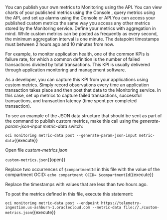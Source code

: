 You can publish your own metrics to Monitoring using the API. You can view charts of your published metrics using the Console , query metrics using the API, and set up alarms using the Console or API.You can access your published custom metrics the same way you access any other metrics stored by the Monitoring service. Define your metrics with aggregation in mind. While custom metrics can be posted as frequently as every second, the minimum aggregation interval is one minute. The datapoint timestamps must between 2 hours ago and 10 minutes from now.

For example, to monitor application health, one of the common KPIs is failure rate, for which a common definition is the number of failed transactions divided by total transactions. This KPI is usually delivered through application monitoring and management software.

As a developer, you can capture this KPI from your applications using custom metrics. Simply record observations every time an application transaction takes place and then post that data to the Monitoring service. In this case, set up metrics to capture failed transactions, successful transactions, and transaction latency (time spent per completed transaction).

To see an example of the JSON data structure that should be sent as part of the command to publish custom metrics, make this call using the *generate-param-json-input metric-data* switch:

`oci monitoring metric-data post --generate-param-json-input metric-data`{{execute}}

Open file *custom-metrics.json*

`custom-metrics.json`{{open}}

Replace two occurrences of `$compartmentId` in this file with the value of the compartment OCID:
`echo compartment OCID= $compartmentId`{{execute}}

Replace the timestamps with values that are less than two hours ago.

To post the metrics defined in this file, execute this statement:

`oci monitoring metric-data post --endpoint https://telemetry-ingestion.us-ashburn-1.oraclecloud.com --metric-data file://./custom-metrics.json`{{execute}}

